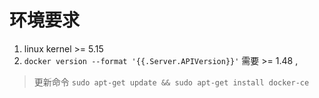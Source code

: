 # 环境要求
1. linux kernel >= 5.15
2. `docker version --format '{{.Server.APIVersion}}'` 需要 >= 1.48 ,
> 更新命令 `sudo apt-get update && sudo apt-get install docker-ce`